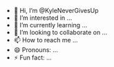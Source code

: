 - 👋 Hi, I’m @KyleNeverGivesUp
- 👀 I’m interested in ...
- 🌱 I’m currently learning ...
- 💞️ I’m looking to collaborate on ...
- 📫 How to reach me ...
- 😄 Pronouns: ...
- ⚡ Fun fact: ...

<!---
KyleNeverGivesUp/KyleNeverGivesUp is a ✨ special ✨ repository because its `README.md` (this file) appears on your GitHub profile.
You can click the Preview link to take a look at your changes.
--->
